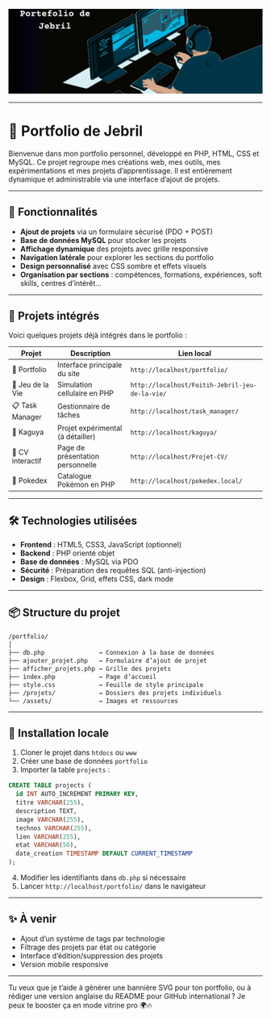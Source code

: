 ![Portfolio de Jebril](PortEfolio-Jebril.gif)


---

# 📁 Portfolio de Jebril

Bienvenue dans mon portfolio personnel, développé en PHP, HTML, CSS et MySQL. Ce projet regroupe mes créations web, mes outils, mes expérimentations et mes projets d’apprentissage. Il est entièrement dynamique et administrable via une interface d’ajout de projets.

---

## 🧰 Fonctionnalités

- **Ajout de projets** via un formulaire sécurisé (PDO + POST)
- **Base de données MySQL** pour stocker les projets
- **Affichage dynamique** des projets avec grille responsive
- **Navigation latérale** pour explorer les sections du portfolio
- **Design personnalisé** avec CSS sombre et effets visuels
- **Organisation par sections** : compétences, formations, expériences, soft skills, centres d’intérêt…

---

## 🧪 Projets intégrés

Voici quelques projets déjà intégrés dans le portfolio :

| Projet              | Description                                      | Lien local                          |
|---------------------|--------------------------------------------------|-------------------------------------|
| 🎨 Portfolio         | Interface principale du site                     | `http://localhost/portfolio/`       |
| 🧬 Jeu de la Vie     | Simulation cellulaire en PHP                     | `http://localhost/Foitih-Jebril-jeu-de-la-vie/` |
| 📋 Task Manager      | Gestionnaire de tâches                          | `http://localhost/task_manager/`    |
| 🧠 Kaguya            | Projet expérimental (à détailler)                | `http://localhost/kaguya/`          |
| 🧾 CV interactif     | Page de présentation personnelle                 | `http://localhost/Projet-CV/`       |
| 🐾 Pokedex           | Catalogue Pokémon en PHP                         | `http://localhost/pokedex.local/`   |

---

## 🛠 Technologies utilisées

- **Frontend** : HTML5, CSS3, JavaScript (optionnel)
- **Backend** : PHP orienté objet
- **Base de données** : MySQL via PDO
- **Sécurité** : Préparation des requêtes SQL (anti-injection)
- **Design** : Flexbox, Grid, effets CSS, dark mode

---

## 📦 Structure du projet

```
/portfolio/
│
├── db.php               → Connexion à la base de données
├── ajouter_projet.php   → Formulaire d’ajout de projet
├── afficher_projets.php → Grille des projets
├── index.php            → Page d’accueil
├── style.css            → Feuille de style principale
├── /projets/            → Dossiers des projets individuels
└── /assets/             → Images et ressources
```

---

## 🚀 Installation locale

1. Cloner le projet dans `htdocs` ou `www`
2. Créer une base de données `portfolio`
3. Importer la table `projects` :

```sql
CREATE TABLE projects (
  id INT AUTO_INCREMENT PRIMARY KEY,
  titre VARCHAR(255),
  description TEXT,
  image VARCHAR(255),
  technos VARCHAR(255),
  lien VARCHAR(255),
  etat VARCHAR(50),
  date_creation TIMESTAMP DEFAULT CURRENT_TIMESTAMP
);
```

4. Modifier les identifiants dans `db.php` si nécessaire
5. Lancer `http://localhost/portfolio/` dans le navigateur

---

## ✨ À venir

- Ajout d’un système de tags par technologie
- Filtrage des projets par état ou catégorie
- Interface d’édition/suppression des projets
- Version mobile responsive

---

Tu veux que je t’aide à générer une bannière SVG pour ton portfolio, ou à rédiger une version anglaise du README pour GitHub international ? Je peux te booster ça en mode vitrine pro 🌍🔥

